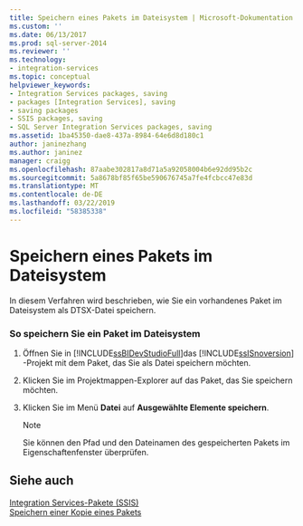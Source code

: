 ```yaml
---
title: Speichern eines Pakets im Dateisystem | Microsoft-Dokumentation
ms.custom: ''
ms.date: 06/13/2017
ms.prod: sql-server-2014
ms.reviewer: ''
ms.technology:
- integration-services
ms.topic: conceptual
helpviewer_keywords:
- Integration Services packages, saving
- packages [Integration Services], saving
- saving packages
- SSIS packages, saving
- SQL Server Integration Services packages, saving
ms.assetid: 1ba45350-dae8-437a-8984-64e6d8d180c1
author: janinezhang
ms.author: janinez
manager: craigg
ms.openlocfilehash: 87aabe302817a8d71a5a92058004b6e92dd95b2c
ms.sourcegitcommit: 5a8678bf85f65be590676745a7fe4fcbcc47e83d
ms.translationtype: MT
ms.contentlocale: de-DE
ms.lasthandoff: 03/22/2019
ms.locfileid: "58385338"
---
```

# <a name="save-a-package-to-the-file-system"></a>Speichern eines Pakets im Dateisystem
  In diesem Verfahren wird beschrieben, wie Sie ein vorhandenes Paket im Dateisystem als DTSX-Datei speichern.  
  
### <a name="to-save-a-package-to-the-file-system"></a>So speichern Sie ein Paket im Dateisystem  
  
1.  Öffnen Sie in [!INCLUDE[ssBIDevStudioFull](../includes/ssbidevstudiofull-md.md)]das [!INCLUDE[ssISnoversion](../includes/ssisnoversion-md.md)] -Projekt mit dem Paket, das Sie als Datei speichern möchten.  
  
2.  Klicken Sie im Projektmappen-Explorer auf das Paket, das Sie speichern möchten.  
  
3.  Klicken Sie im Menü **Datei** auf **Ausgewählte Elemente speichern**.  
  
    > [!NOTE]  
    >  Sie können den Pfad und den Dateinamen des gespeicherten Pakets im Eigenschaftenfenster überprüfen.  
  
## <a name="see-also"></a>Siehe auch  
 [Integration Services-Pakete &#40;SSIS&#41;](../../2014/integration-services/integration-services-ssis-packages.md)   
 [Speichern einer Kopie eines Pakets](../../2014/integration-services/save-a-copy-of-a-package.md)  
  
  
